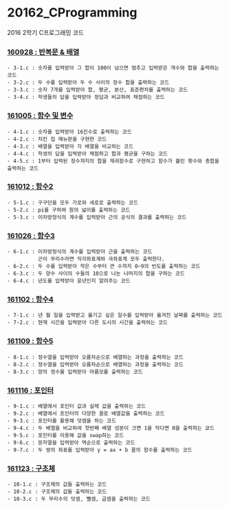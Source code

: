 # 20162_CProgramming
2016 2학기 C프로그래밍 코드


### [160928 : 반복문 & 배열](https://github.com/bh2980/20162_CProgramming/tree/main/160928)
```
- 3-1.c : 숫자를 입력받아 그 합이 100이 넘으면 멈추고 입력받은 개수와 합을 출력하는 코드
- 3-2.c : 두 수를 입력받아 두 수 사이의 정수 합을 출력하는 코드
- 3-3.c : 숫자 7개를 입력받아 합, 평균, 분산, 표준편차를 출력하는 코드
- 3-4.c : 학생들의 답을 입력받아 정답과 비교하여 채점하는 코드
```

### [161005 : 함수 및 변수](https://github.com/bh2980/20162_CProgramming/tree/main/161005)
```
- 4-1.c : 숫자를 입력받아 16진수로 출력하는 코드
- 4-2.c : 치킨 집 메뉴판을 구현한 코드
- 4-3.c : 배열을 입력받아 각 배열을 비교하는 코드
- 4-4.c : 학생의 답을 입력받아 채점하고 합과 평균을 구하는 코드
- 4-5.c : 1부터 입력된 정수까지의 합을 재귀함수로 구현하고 함수가 불린 횟수와 총합을 출력하는 코드
```

### [161012 : 함수2](https://github.com/bh2980/20162_CProgramming/tree/main/161012)
```
- 5-1.c : 구구단을 모두 가로와 세로로 출력하는 코드
- 5-2.c : pi를 구하여 원의 넓이를 출력하는 코드
- 5-3.c : 이차방정식의 계수를 입력받아 근의 공식의 결과를 출력하는 코드
```

### [161026 : 함수3](https://github.com/bh2980/20162_CProgramming/tree/main/161026)
```
- 6-1.c : 이차방정식의 계수를 입력받아 근을 출력하는 코드
          근이 무리수라면 직각좌표계와 극좌표계 모두 출력한다.
- 6-2.c : 두 수를 입력받아 작은 수부터 큰 수까지 0~9의 빈도를 출력하는 코드
- 6-3.c : 두 양수 사이의 수들의 10으로 나눈 나머지의 합을 구하는 코드
- 6-4.c : 년도를 입력받아 윤년인지 알려주는 코드
```

### [161102 : 함수4](https://github.com/bh2980/20162_CProgramming/tree/main/161102)
```
- 7-1.c : 년 월 일을 입력받고 옮기고 싶은 일수를 입력받아 옮겨진 날짜를 출력하는 코드
- 7-2.c : 현재 시간을 입력받아 다른 도시의 시간을 출력하는 코드
```

### [161109 : 함수5](https://github.com/bh2980/20162_CProgramming/tree/main/161109)
```
- 8-1.c : 정수열을 입력받아 오름차순으로 배열하는 과정을 출력하는 코드
- 8-2.c : 정수열을 입력받아 오름차순으로 배열하는 과정을 출력하는 코드
- 8-3.c : 양의 정수를 입력받아 마름모를 출력하는 코드
```

### [161116 : 포인터](https://github.com/bh2980/20162_CProgramming/tree/main/161116)
```
- 9-1.c : 배열에서 포인터 값과 실제 값을 출력하는 코드
- 9-2.c : 배열에서 포인터의 다양한 꼴로 배열값을 출력하는 코드
- 9-3.c : 포인터를 활용해 덧셈을 하는 코드
- 9-4.c : 두 배열을 비교하여 첫번째 배열 성분이 크면 1을 작다면 0을 출력하는 쿄드
- 9-5.c : 포인터를 이용해 값을 swap하는 코드
- 9-6.c : 문자열을 입력받아 역순으로 출력하는 코드
- 9-7.c : 두 쌍의 좌표를 입력받아 y = ax + b 꼴의 함수를 출력하는 코드
```

### [161123 : 구조체](https://github.com/bh2980/20162_CProgramming/tree/main/161123)
```
- 10-1.c : 구조체의 값들 출력하는 코드
- 10-2.c : 구조체의 값들 출력하는 코드
- 10-3.c : 두 무리수의 덧셈, 뺄셈, 곱셈을 출력하는 코드
```

